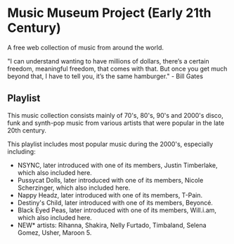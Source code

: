 # Music Museum Project (Early 21th Century)

A free web collection of music from around the world.

"I can understand wanting to have millions of dollars, there’s a certain freedom, meaningful freedom, that comes with that. But once you get much beyond that, I have to tell you, it’s the same hamburger." - Bill Gates

## Playlist

This music collection consists mainly of 70's, 80's, 90's and 2000's disco, funk and synth-pop music from various artists that were popular in the late 20th century.

This playlist includes most popular music during the 2000's, especially including:

- NSYNC, later introduced with one of its members, Justin Timberlake, which also included here.
- Pussycat Dolls, later introduced with one of its members, Nicole Scherzinger, which also included here.
- Nappy Headz, later introduced with one of its members, T-Pain.
- Destiny's Child, later introduced with one of its members, Beyoncé.
- Black Eyed Peas, later introduced with one of its members, Will.i.am, which also included here.
- NEW* artists: Rihanna, Shakira, Nelly Furtado, Timbaland, Selena Gomez, Usher, Maroon 5.

